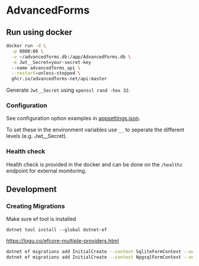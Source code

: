 # AdvancedForms

## Run using docker

```sh
docker run -d \
  -p 8080:80 \
  -v ~/advancedforms.db:/app/AdvancedForms.db \
  -e Jwt__Secret=your-secret-key
  --name advancedforms_api \
  --restart=unless-stopped \
  ghcr.io/advancedforms-net/api:master
```

Generate `Jwt__Secret` using `openssl rand -hex 32`.

### Configuration

See configuration option examples in [appsettings.json](https://github.com/advancedforms-net/api/blob/master/AdvancedForms/appsettings.json).

To set these in the environment variables use `__` to seperate the different levels (e.g. Jwt__Secret).

### Health check

Health check is provided in the docker and can be done on the `/healthz` endpoint for external monitoring.

## Development

### Creating Migrations

Make sure ef tool is installed

    dotnet tool install --global dotnet-ef

https://logu.co/efcore-multiple-providers.html

```sh
dotnet ef migrations add InitialCreate --context SqliteFormContext --output-dir Migrations/Sqlite --configuration EF_MIGRATION
dotnet ef migrations add InitialCreate --context NpgsqlFormContext --output-dir Migrations/Npgsql --configuration EF_MIGRATION
```
